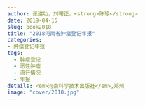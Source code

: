 ```yaml
---
author: 张建功，刘曙正，<strong>陈琼</strong>
date: 2019-04-15
slug: book2018
title: "2018河南省肿瘤登记年报"
categories: 
- 肿瘤登记年报
tags:
  - 肿瘤登记
  - 恶性肿瘤
  - 流行情况
  - 年报
details: <em>河南科学技术出版社</em>,郑州
image: "cover/2018.jpg"
---
```


